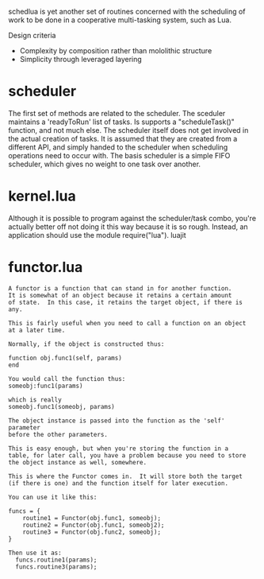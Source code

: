 schedlua is yet another set of routines concerned with the scheduling
of work to be done in a cooperative multi-tasking system, such as Lua.

Design criteria
- Complexity by composition rather than mololithic structure
- Simplicity through leveraged layering

scheduler
=========
The first set of methods are related to the scheduler.  The sceduler
maintains a 'readyToRun' list of tasks.  Is supports a "scheduleTask()"
function, and not much else.  The scheduler itself does not get involved
in the actual creation of tasks.  It is assumed that they are created
from a different API, and simply handed to the scheduler when scheduling
operations need to occur with.  The basis scheduler is a simple FIFO scheduler, 
which gives no weight to one task over another.

kernel.lua
==========
Although it is possible to program against the scheduler/task combo, you're
actually better off not doing it this way because it is so rough.  Instead, an
application should use the module require("lua").
luajit 

functor.lua
===========

	A functor is a function that can stand in for another function.
	It is somewhat of an object because it retains a certain amount 
	of state.  In this case, it retains the target object, if there is 
	any.

	This is fairly useful when you need to call a function on an object
	at a later time.

	Normally, if the object is constructed thus:

	function obj.func1(self, params)
	end

	You would call the function thus:
	someobj:func1(params)

	which is really
	someobj.func1(someobj, params)

	The object instance is passed into the function as the 'self' parameter
	before the other parameters.

	This is easy enough, but when you're storing the function in a 
	table, for later call, you have a problem because you need to store
	the object instance as well, somewhere.

	This is where the Functor comes in.  It will store both the target
	(if there is one) and the function itself for later execution.

	You can use it like this:

	funcs = {
		routine1 = Functor(obj.func1, someobj);
		routine2 = Functor(obj.func1, someobj2);
		routine3 = Functor(obj.func2, someobj);
	}
	
	Then use it as:
	  funcs.routine1(params);
	  funcs.routine3(params);

